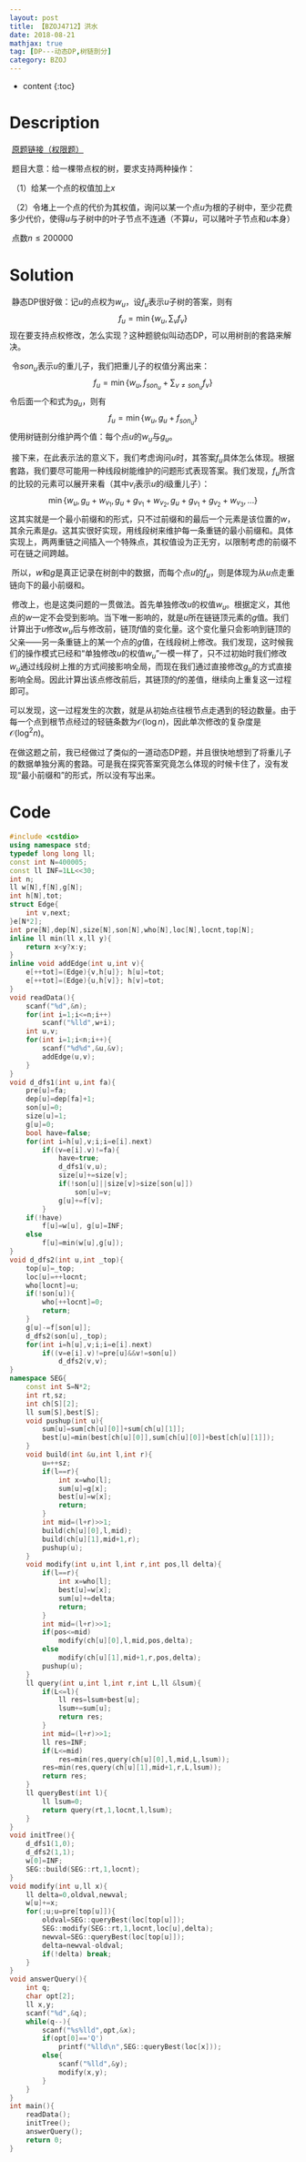 ```yaml
---
layout: post
title: 【BZOJ4712】洪水
date: 2018-08-21
mathjax: true
tag: [DP---动态DP,树链剖分]
category: BZOJ
---
```

* content
{:toc}
# Description

​	[原题链接（权限题）](https://www.lydsy.com/JudgeOnline/problem.php?id=4712)

​	题目大意：给一棵带点权的树，要求支持两种操作：

​	（1）给某一个点的权值加上$x$

​	（2）令堵上一个点的代价为其权值，询问以某一个点$u$为根的子树中，至少花费多少代价，使得$u$与子树中的叶子节点不连通（不算$u$，可以赌叶子节点和$u$本身）

​	点数$n \le 200000$



# Solution

​	静态DP很好做：记$u$的点权为$w_u$，设$f_u$表示$u$子树的答案，则有
$$
f_u=\min\{w_u,\sum_vf_v\}
$$
​	现在要支持点权修改，怎么实现？这种题貌似叫动态DP，可以用树剖的套路来解决。

​	令$son_u$表示$u$的重儿子，我们把重儿子的权值分离出来：
$$
f_u=\min\{w_u,f_{son_u}+\sum_{v \ne son_u}f_v\}
$$
​	令后面一个和式为$g_u$，则有
$$
f_u=\min\{w_u,g_u+f_{son_u}\}
$$
​	使用树链剖分维护两个值：每个点$u$的$w_u$与$g_u$。

​	接下来，在此表示法的意义下，我们考虑询问$u$时，其答案$f_u$具体怎么体现。根据套路，我们要尽可能用一种线段树能维护的问题形式表现答案。我们发现，$f_u$所含的比较的元素可以展开来看（其中$v_i$表示$u$的$i$级重儿子）：
$$
\min\{w_u,g_u+w_{v_1},g_u+g_{v_1}+w_{v_2},g_u+g_{v_1}+g_{v_2}+w_{v_3},...\}
$$
​	这其实就是一个最小前缀和的形式，只不过前缀和的最后一个元素是该位置的$w$，其余元素是$g$。这其实很好实现，用线段树来维护每一条重链的最小前缀和。具体实现上，两两重链之间插入一个特殊点，其权值设为正无穷，以限制考虑的前缀不可在链之间跨越。

​	所以，$w$和$g$是真正记录在树剖中的数据，而每个点$u$的$f_u$，则是体现为从$u$点走重链向下的最小前缀和。

​	修改上，也是这类问题的一贯做法。首先单独修改$u$的权值$w_u$。根据定义，其他点的$w$一定不会受到影响。当下唯一影响的，就是$u$所在链链顶元素的$g$值。我们计算出于$u$修改$w_u$后与修改前，链顶$f$值的变化量。这个变化量只会影响到链顶的父亲——另一条重链上的某一个点的$g$值，在线段树上修改。我们发现，这时候我们的操作模式已经和“单独修改$u$的权值$w_u$”一模一样了，只不过初始时我们修改$w_u$通过线段树上推的方式间接影响全局，而现在我们通过直接修改$g_u$的方式直接影响全局。因此计算出该点修改前后，其链顶的$f$的差值，继续向上重复这一过程即可。

​	可以发现，这一过程发生的次数，就是从初始点往根节点走遇到的轻边数量。由于每一个点到根节点经过的轻链条数为$\mathcal O(\log n)$，因此单次修改的复杂度是$\mathcal O(\log ^2 n)$。



​	在做这题之前，我已经做过了类似的一道动态DP题，并且很快地想到了将重儿子的数据单独分离的套路。可是我在探究答案究竟怎么体现的时候卡住了，没有发现“最小前缀和”的形式，所以没有写出来。



# Code

```c++
#include <cstdio>
using namespace std;
typedef long long ll;
const int N=400005;
const ll INF=1LL<<30;
int n;
ll w[N],f[N],g[N];
int h[N],tot;
struct Edge{
	int v,next;
}e[N*2];
int pre[N],dep[N],size[N],son[N],who[N],loc[N],locnt,top[N];
inline ll min(ll x,ll y){
	return x<y?x:y;
}
inline void addEdge(int u,int v){
	e[++tot]=(Edge){v,h[u]}; h[u]=tot;
	e[++tot]=(Edge){u,h[v]}; h[v]=tot;
}
void readData(){
	scanf("%d",&n);
	for(int i=1;i<=n;i++)
		scanf("%lld",w+i);
	int u,v;
	for(int i=1;i<n;i++){
		scanf("%d%d",&u,&v);
		addEdge(u,v);
	}
}
void d_dfs1(int u,int fa){
	pre[u]=fa;
	dep[u]=dep[fa]+1;
	son[u]=0;
	size[u]=1;
	g[u]=0;
	bool have=false;
	for(int i=h[u],v;i;i=e[i].next)
		if((v=e[i].v)!=fa){
			have=true;
			d_dfs1(v,u);
			size[u]+=size[v];
			if(!son[u]||size[v]>size[son[u]])
				son[u]=v;
			g[u]+=f[v];
		}
	if(!have) 
		f[u]=w[u], g[u]=INF;
	else 
		f[u]=min(w[u],g[u]);
}
void d_dfs2(int u,int _top){
	top[u]=_top;
	loc[u]=++locnt;
	who[locnt]=u;
	if(!son[u]){
		who[++locnt]=0;
		return;
	}
	g[u]-=f[son[u]];
	d_dfs2(son[u],_top);
	for(int i=h[u],v;i;i=e[i].next)
		if((v=e[i].v)!=pre[u]&&v!=son[u])
			d_dfs2(v,v);
}
namespace SEG{
	const int S=N*2;
	int rt,sz;
	int ch[S][2];
	ll sum[S],best[S];
	void pushup(int u){
		sum[u]=sum[ch[u][0]]+sum[ch[u][1]];
		best[u]=min(best[ch[u][0]],sum[ch[u][0]]+best[ch[u][1]]);
	}
	void build(int &u,int l,int r){
		u=++sz;
		if(l==r){
			int x=who[l];
			sum[u]=g[x];
			best[u]=w[x];
			return;
		}
		int mid=(l+r)>>1;
		build(ch[u][0],l,mid);
		build(ch[u][1],mid+1,r);
		pushup(u);
	}
	void modify(int u,int l,int r,int pos,ll delta){
		if(l==r){
			int x=who[l];
			best[u]=w[x];
			sum[u]+=delta;
			return;
		}
		int mid=(l+r)>>1;
		if(pos<=mid)
			modify(ch[u][0],l,mid,pos,delta);
		else
			modify(ch[u][1],mid+1,r,pos,delta);
		pushup(u);
	}
	ll query(int u,int l,int r,int L,ll &lsum){
		if(L<=l){
			ll res=lsum+best[u];
			lsum+=sum[u];
			return res;
		}
		int mid=(l+r)>>1;
		ll res=INF;
		if(L<=mid) 
			res=min(res,query(ch[u][0],l,mid,L,lsum));
		res=min(res,query(ch[u][1],mid+1,r,L,lsum));
		return res;
	}
	ll queryBest(int l){
		ll lsum=0;
		return query(rt,1,locnt,l,lsum);
	}
}
void initTree(){
	d_dfs1(1,0);
	d_dfs2(1,1);
	w[0]=INF;
	SEG::build(SEG::rt,1,locnt);
}
void modify(int u,ll x){
	ll delta=0,oldval,newval;
	w[u]+=x;
	for(;u;u=pre[top[u]]){
		oldval=SEG::queryBest(loc[top[u]]);
		SEG::modify(SEG::rt,1,locnt,loc[u],delta);
		newval=SEG::queryBest(loc[top[u]]);
		delta=newval-oldval;
		if(!delta) break;
	}
}
void answerQuery(){
	int q;
	char opt[2];
	ll x,y;
	scanf("%d",&q);
	while(q--){
		scanf("%s%lld",opt,&x);
		if(opt[0]=='Q')
			printf("%lld\n",SEG::queryBest(loc[x]));
		else{
			scanf("%lld",&y);
			modify(x,y);
		}
	}
}
int main(){
	readData();
	initTree();
	answerQuery();
	return 0;
}
```

​	







